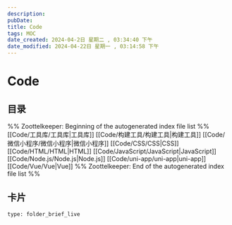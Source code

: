 ```yaml
---
description: 
pubDate:
title: Code
tags: MOC
date_created: 2024-04-2日 星期二 , 03:34:40 下午
date_modified: 2024-04-22日 星期一 , 03:14:58 下午
---
```

# Code

## 目录



%% Zoottelkeeper: Beginning of the autogenerated index file list  %%
 [[Code/工具库/工具库|工具库]]
 [[Code/构建工具/构建工具|构建工具]]
 [[Code/微信小程序/微信小程序|微信小程序]]
 [[Code/CSS/CSS|CSS]]
 [[Code/HTML/HTML|HTML]]
 [[Code/JavaScript/JavaScript|JavaScript]]
 [[Code/Node.js/Node.js|Node.js]]
 [[Code/uni-app/uni-app|uni-app]]
 [[Code/Vue/Vue|Vue]]
%% Zoottelkeeper: End of the autogenerated index file list  %%












## 卡片

```ccard
type: folder_brief_live
```




















